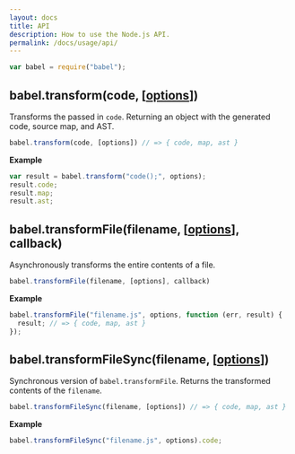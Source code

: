 ```yaml
---
layout: docs
title: API
description: How to use the Node.js API.
permalink: /docs/usage/api/
---
```


```javascript
var babel = require("babel");
```

## babel.transform(code, [[options](/docs/usage/options)])

Transforms the passed in `code`. Returning an object with the generated code,
source map, and AST.

```js
babel.transform(code, [options]) // => { code, map, ast }
```

**Example**

```js
var result = babel.transform("code();", options);
result.code;
result.map;
result.ast;
```

## babel.transformFile(filename, [[options](/docs/usage/options)], callback)

Asynchronously transforms the entire contents of a file.

```js
babel.transformFile(filename, [options], callback)
```

**Example**

```js
babel.transformFile("filename.js", options, function (err, result) {
  result; // => { code, map, ast }
});
```

## babel.transformFileSync(filename, [[options](/docs/usage/options)])

Synchronous version of `babel.transformFile`. Returns the transformed contents of
the `filename`.

```js
babel.transformFileSync(filename, [options]) // => { code, map, ast }
```

**Example**

```js
babel.transformFileSync("filename.js", options).code;
```
